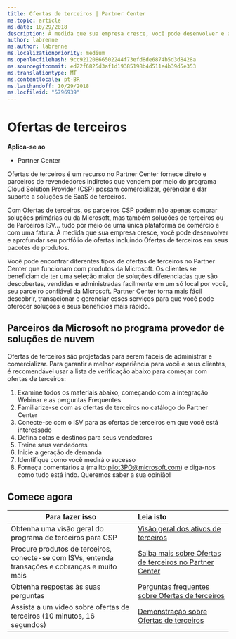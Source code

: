 ```yaml
---
title: Ofertas de terceiros | Partner Center
ms.topic: article
ms.date: 10/29/2018
description: À medida que sua empresa cresce, você pode desenvolver e aprofundar seu portfólio de ofertas incluindo ofertas de terceiros em seus pacotes de produtos.
author: labrenne
ms.author: labrenne
ms.localizationpriority: medium
ms.openlocfilehash: 9cc92120866502244f73efd8de6874b5d3d8428a
ms.sourcegitcommit: ed22f6825d3af1d19385198b4d511e4b39d5e353
ms.translationtype: MT
ms.contentlocale: pt-BR
ms.lasthandoff: 10/29/2018
ms.locfileid: "5796939"
---
```

# <a name="third-party-offers"></a>Ofertas de terceiros 

**Aplica-se ao**

- Partner Center

Ofertas de terceiros é um recurso no Partner Center fornece direto e parceiros de revendedores indiretos que vendem por meio do programa Cloud Solution Provider (CSP) possam comercializar, gerenciar e dar suporte a soluções de SaaS de terceiros.  

Com Ofertas de terceiros, os parceiros CSP podem não apenas comprar soluções primárias ou da Microsoft, mas também soluções de terceiros ou de Parceiros ISV... tudo por meio de uma única plataforma de comércio e com uma fatura.  À medida que sua empresa cresce, você pode desenvolver e aprofundar seu portfólio de ofertas incluindo Ofertas de terceiros em seus pacotes de produtos. 

Você pode encontrar diferentes tipos de ofertas de terceiros no Partner Center que funcionam com produtos da Microsoft. Os clientes se beneficiam de ter uma seleção maior de soluções diferenciadas que são descobertas, vendidas e administradas facilmente em um só local por você, seu parceiro confiável da Microsoft. Partner Center torna mais fácil descobrir, transacionar e gerenciar esses serviços para que você pode oferecer soluções e seus benefícios mais rápido.

## <a name="microsoft-partners-in-the-cloud-solution-provider-program"></a>Parceiros da Microsoft no programa provedor de soluções de nuvem

Ofertas de terceiros são projetadas para serem fáceis de administrar e comercializar. Para garantir a melhor experiência para você e seus clientes, é recomendável usar a lista de verificação abaixo para começar com ofertas de terceiros:

1. Examine todos os materiais abaixo, começando com a integração Webinar e as perguntas Frequentes
2. Familiarize-se com as ofertas de terceiros no catálogo do Partner Center
3. Conecte-se com o ISV para as ofertas de terceiros em que você está interessado
4. Defina cotas e destinos para seus vendedores
5. Treine seus vendedores
6. Inicie a geração de demanda
7. Identifique como você medirá o sucesso
8. Forneça comentários a (mailto:pilot3PO@microsoft.com) e diga-nos como tudo está indo. Queremos saber a sua opinião!

## <a name="get-started"></a>Comece agora 

|**Para fazer isso**   |**Leia isto**   |
|------------------|:--------------------|
|Obtenha uma visão geral do programa de terceiros para CSP  |[Visão geral dos ativos de terceiros]( http://assetsprod.microsoft.com/mpn/third-party-offers-overview.pptx)|
|Procure produtos de terceiros, conecte-se com ISVs, entenda transações e cobranças e muito mais| [Saiba mais sobre Ofertas de terceiros no Partner Center](third-party-help.md) |
|Obtenha respostas às suas perguntas| [Perguntas frequentes sobre Ofertas de terceiros](http://assetsprod.microsoft.com/mpn/third-party-offers-faq.docx) |
|Assista a um vídeo sobre ofertas de terceiros (10 minutos, 16 segundos)   |[Demonstração sobre Ofertas de terceiros](http://assetsprod.microsoft.com/mpn/third-party-offers-demo.wma)|



